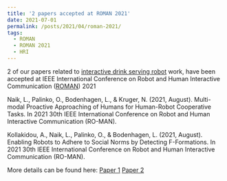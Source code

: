 ```yaml
---
title: '2 papers accepted at ROMAN 2021'
date: 2021-07-01
permalink: /posts/2021/04/roman-2021/
tags:
  - ROMAN
  - ROMAN 2021
  - HRI
---
```


2 of our papers related to [interactive drink serving robot](/portfolio/2021-02-15-drink-serving-robot) work, have been accepted at IEEE International Conference on Robot and Human Interactive Communication ([ROMAN](https://ro-man2021.org/)) 2021

Naik, L., Palinko, O., Bodenhagen, L., & Kruger, N. (2021, August). Multi-modal Proactive Approaching of Humans for Human-Robot Cooperative Tasks. In 2021 30th IEEE International Conference on Robot and Human Interactive Communication (RO-MAN).

Kollakidou, A., Naik, L., Palinko, O., & Bodenhagen, L. (2021, August). Enabling Robots to Adhere to Social Norms by Detecting F-Formations. In 2021 30th IEEE International Conference on Robot and Human Interactive Communication (RO-MAN). 

More details can be found here:
[Paper 1](/publication/2021-08-26-roman2021-1) 
[Paper 2](/publication/2021-08-26-roman2021-2) 